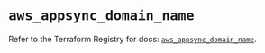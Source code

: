 # `aws_appsync_domain_name`

Refer to the Terraform Registry for docs: [`aws_appsync_domain_name`](https://registry.terraform.io/providers/hashicorp/aws/5.83.1/docs/resources/appsync_domain_name).
